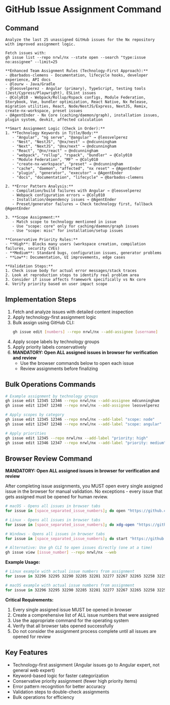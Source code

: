 # GitHub Issue Assignment Command

## Command

```
Analyze the last 25 unassigned GitHub issues for the Nx repository with improved assignment logic.

Fetch issues with:
gh issue list --repo nrwl/nx --state open --search "type:issue no:assignee" --limit=25

**Enhanced Team Assignment Rules (Technology-First Approach):**
- @barbados-clemens - Documentation, lifecycle hooks, developer experience, API docs
- @lourw - Java/Gradle
- @leosvelperez - Angular (primary), TypeScript, testing tools (Jest/Cypress/Playwright), ESLint issues
- @Coly010 - Webpack/Rollup/Rspack configs, Module Federation, Storybook, Vue, bundler optimization, React Native, Nx Release, migration utilities, React, Node/NestJS/Express, NextJS, Remix, create-nx-workspace, preset issues
- @AgentEnder - Nx Core (caching/daemon/graph), installation issues, plugin system, devkit, affected calculation

**Smart Assignment Logic (Check in Order):**
1. **Technology Keywords in Title/Body:**
   - "Angular", "ng serve", "@angular" → @leosvelperez
   - "Nest", "NestJS", "@nx/nest" → @ndcunningham  
   - "Next", "NextJS", "@nx/next" → @ndcunningham
   - "React", "@nx/react" → @ndcunningham
   - "webpack", "rollup", "rspack", "bundler" → @Coly010
   - "Module Federation", "MF" → @Coly010
   - "create-nx-workspace", "preset" → @ndcunningham
   - "cache", "daemon", "affected", "nx reset" → @AgentEnder
   - "plugin", "generator", "executor" → @AgentEnder
   - "docs", "documentation", "lifecycle" → @barbados-clemens

2. **Error Pattern Analysis:**
   - Compilation/build failures with Angular → @leosvelperez
   - Webpack configuration errors → @Coly010
   - Installation/dependency issues → @AgentEnder
   - Preset/generator failures → Check technology first, fallback @AgentEnder

3. **Scope Assignment:**
   - Match scope to technology mentioned in issue
   - Use "scope: core" only for caching/daemon/graph issues
   - Use "scope: misc" for installation/setup issues

**Conservative Priority Rules:**
- **High**: Blocks many users (workspace creation, compilation failures, security CVEs)
- **Medium**: Standard bugs, configuration issues, generator problems
- **Low**: Documentation, UI improvements, edge cases

**Validation Steps:**
1. Check issue body for actual error messages/stack traces
2. Look at reproduction steps to identify real problem area  
3. Consider if issue affects framework specifically vs Nx core
4. Verify priority based on user impact scope
```

## Implementation Steps

1. Fetch and analyze issues with detailed content inspection
2. Apply technology-first assignment logic
3. Bulk assign using GitHub CLI:
   ```bash
   gh issue edit [numbers] --repo nrwl/nx --add-assignee [username]
   ```
4. Apply scope labels by technology groups
5. Apply priority labels conservatively
6. **MANDATORY: Open ALL assigned issues in browser for verification and review**
   - Use the browser commands below to open each issue
   - Review assignments before finalizing

## Bulk Operations Commands

```bash
# Example assignment by technology groups
gh issue edit 12345 12346 --repo nrwl/nx --add-assignee ndcunningham
gh issue edit 12347 12348 --repo nrwl/nx --add-assignee leosvelperez

# Apply scopes by category  
gh issue edit 12345 12346 --repo nrwl/nx --add-label "scope: node"
gh issue edit 12347 12348 --repo nrwl/nx --add-label "scope: angular"

# Apply priorities
gh issue edit 12345 --repo nrwl/nx --add-label "priority: high"
gh issue edit 12346 12347 --repo nrwl/nx --add-label "priority: medium"
```

## Browser Review Command

**MANDATORY: Open ALL assigned issues in browser for verification and review**

After completing issue assignments, you MUST open every single assigned issue in the browser for manual validation. No exceptions - every issue that gets assigned must be opened for human review.

```bash
# macOS - Opens all issues in browser tabs
for issue in [space_separated_issue_numbers]; do open "https://github.com/nrwl/nx/issues/$issue"; done

# Linux - Opens all issues in browser tabs  
for issue in [space_separated_issue_numbers]; do xdg-open "https://github.com/nrwl/nx/issues/$issue"; done

# Windows - Opens all issues in browser tabs
for issue in [space_separated_issue_numbers]; do start "https://github.com/nrwl/nx/issues/$issue"; done

# Alternative: Use gh CLI to open issues directly (one at a time)
gh issue view [issue_number] --repo nrwl/nx --web
```

**Example Usage:**
```bash
# Linux example with actual issue numbers from assignment
for issue in 32296 32295 32290 32285 32281 32277 32267 32265 32258 32254 32249 32236 32234 32225 32219 32214 32212 32209 32208 32207 32206 32205 32203 32190 32188; do xdg-open "https://github.com/nrwl/nx/issues/$issue"; done

# macOS example with actual issue numbers from assignment
for issue in 32296 32295 32290 32285 32281 32277 32267 32265 32258 32254 32249 32236 32234 32225 32219 32214 32212 32209 32208 32207 32206 32205 32203 32190 32188; do open "https://github.com/nrwl/nx/issues/$issue"; done
```

**Critical Requirements:**
1. Every single assigned issue MUST be opened in browser
2. Create a comprehensive list of ALL issue numbers that were assigned
3. Use the appropriate command for the operating system
4. Verify that all browser tabs opened successfully
5. Do not consider the assignment process complete until all issues are opened for review

## Key Features

- Technology-first assignment (Angular issues go to Angular expert, not general web expert)
- Keyword-based logic for faster categorization
- Conservative priority assignment (fewer high priority items)
- Error pattern recognition for better accuracy
- Validation steps to double-check assignments
- Bulk operations for efficiency